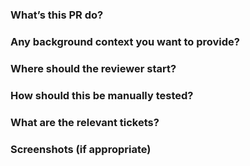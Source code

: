 ### What’s this PR do?

### Any background context you want to provide?

### Where should the reviewer start?

### How should this be manually tested?

### What are the relevant tickets?

### Screenshots (if appropriate)
